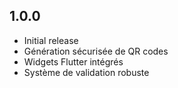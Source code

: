 ## 1.0.0

* Initial release
* Génération sécurisée de QR codes
* Widgets Flutter intégrés
* Système de validation robuste